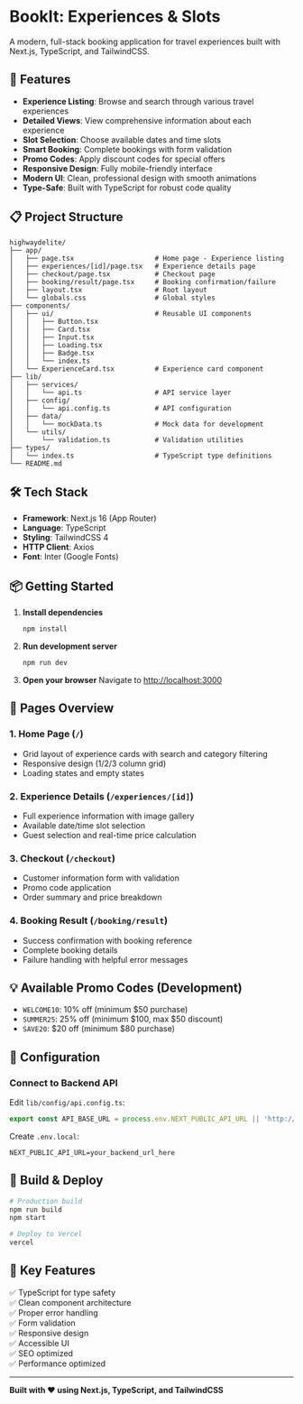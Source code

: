 # BookIt: Experiences & Slots

A modern, full-stack booking application for travel experiences built with Next.js, TypeScript, and TailwindCSS.

## 🚀 Features

- **Experience Listing**: Browse and search through various travel experiences
- **Detailed Views**: View comprehensive information about each experience
- **Slot Selection**: Choose available dates and time slots
- **Smart Booking**: Complete bookings with form validation
- **Promo Codes**: Apply discount codes for special offers
- **Responsive Design**: Fully mobile-friendly interface
- **Modern UI**: Clean, professional design with smooth animations
- **Type-Safe**: Built with TypeScript for robust code quality

## 📋 Project Structure

```
highwaydelite/
├── app/
│   ├── page.tsx                    # Home page - Experience listing
│   ├── experiences/[id]/page.tsx   # Experience details page
│   ├── checkout/page.tsx           # Checkout page
│   ├── booking/result/page.tsx     # Booking confirmation/failure
│   ├── layout.tsx                  # Root layout
│   └── globals.css                 # Global styles
├── components/
│   ├── ui/                         # Reusable UI components
│   │   ├── Button.tsx
│   │   ├── Card.tsx
│   │   ├── Input.tsx
│   │   ├── Loading.tsx
│   │   ├── Badge.tsx
│   │   └── index.ts
│   └── ExperienceCard.tsx          # Experience card component
├── lib/
│   ├── services/
│   │   └── api.ts                  # API service layer
│   ├── config/
│   │   └── api.config.ts           # API configuration
│   ├── data/
│   │   └── mockData.ts             # Mock data for development
│   └── utils/
│       └── validation.ts           # Validation utilities
├── types/
│   └── index.ts                    # TypeScript type definitions
└── README.md
```

## 🛠️ Tech Stack

- **Framework**: Next.js 16 (App Router)
- **Language**: TypeScript
- **Styling**: TailwindCSS 4
- **HTTP Client**: Axios
- **Font**: Inter (Google Fonts)

## 📦 Getting Started

1. **Install dependencies**
   ```bash
   npm install
   ```

2. **Run development server**
   ```bash
   npm run dev
   ```

3. **Open your browser**
   Navigate to [http://localhost:3000](http://localhost:3000)

## 🎨 Pages Overview

### 1. Home Page (`/`)
- Grid layout of experience cards with search and category filtering
- Responsive design (1/2/3 column grid)
- Loading states and empty states

### 2. Experience Details (`/experiences/[id]`)
- Full experience information with image gallery
- Available date/time slot selection
- Guest selection and real-time price calculation

### 3. Checkout (`/checkout`)
- Customer information form with validation
- Promo code application
- Order summary and price breakdown

### 4. Booking Result (`/booking/result`)
- Success confirmation with booking reference
- Complete booking details
- Failure handling with helpful error messages

## 💡 Available Promo Codes (Development)
- `WELCOME10`: 10% off (minimum $50 purchase)
- `SUMMER25`: 25% off (minimum $100, max $50 discount)
- `SAVE20`: $20 off (minimum $80 purchase)

## 🔧 Configuration

### Connect to Backend API
Edit `lib/config/api.config.ts`:
```typescript
export const API_BASE_URL = process.env.NEXT_PUBLIC_API_URL || 'http://localhost:3001/api';
```

Create `.env.local`:
```
NEXT_PUBLIC_API_URL=your_backend_url_here
```

## 🚀 Build & Deploy

```bash
# Production build
npm run build
npm start

# Deploy to Vercel
vercel
```

## 📱 Key Features

✅ TypeScript for type safety  
✅ Clean component architecture  
✅ Proper error handling  
✅ Form validation  
✅ Responsive design  
✅ Accessible UI  
✅ SEO optimized  
✅ Performance optimized  

---

**Built with ❤️ using Next.js, TypeScript, and TailwindCSS**

